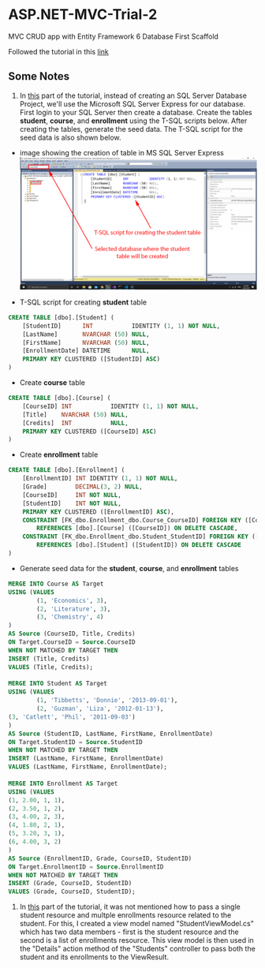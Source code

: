 # ASP.NET-MVC-Trial-2

MVC CRUD app with Entity Framework 6 Database First Scaffold

Followed the tutorial in this [link](https://docs.microsoft.com/en-us/aspnet/mvc/overview/getting-started/database-first-development/)

## Some Notes

1. In [this](https://docs.microsoft.com/en-us/aspnet/mvc/overview/getting-started/database-first-development/setting-up-database) part of the tutorial, instead of creating an SQL Server Database Project, we'll use the Microsoft SQL Server Express for our database. First login to your SQL Server then create a database. Create the tables **student**, **course**, and **enrollment** using the T-SQL scripts below. After creating the tables, generate the seed data. The T-SQL script for the seed data is also shown below.

- image showing the creation of table in MS SQL Server Express
  ![creating table in MSSQL][create-table-mssql]

- T-SQL script for creating **student** table

```SQL
CREATE TABLE [dbo].[Student] (
    [StudentID]      INT           IDENTITY (1, 1) NOT NULL,
    [LastName]       NVARCHAR (50) NULL,
    [FirstName]      NVARCHAR (50) NULL,
    [EnrollmentDate] DATETIME      NULL,
    PRIMARY KEY CLUSTERED ([StudentID] ASC)
)
```

- Create **course** table

```SQL
CREATE TABLE [dbo].[Course] (
    [CourseID] INT           IDENTITY (1, 1) NOT NULL,
    [Title]    NVARCHAR (50) NULL,
    [Credits]  INT           NULL,
    PRIMARY KEY CLUSTERED ([CourseID] ASC)
)
```

- Create **enrollment** table

```SQL
CREATE TABLE [dbo].[Enrollment] (
    [EnrollmentID] INT IDENTITY (1, 1) NOT NULL,
    [Grade]        DECIMAL(3, 2) NULL,
    [CourseID]     INT NOT NULL,
    [StudentID]    INT NOT NULL,
    PRIMARY KEY CLUSTERED ([EnrollmentID] ASC),
    CONSTRAINT [FK_dbo.Enrollment_dbo.Course_CourseID] FOREIGN KEY ([CourseID])
        REFERENCES [dbo].[Course] ([CourseID]) ON DELETE CASCADE,
    CONSTRAINT [FK_dbo.Enrollment_dbo.Student_StudentID] FOREIGN KEY ([StudentID])
        REFERENCES [dbo].[Student] ([StudentID]) ON DELETE CASCADE
)
```

- Generate seed data for the **student**, **course**, and **enrollment** tables

```SQL
MERGE INTO Course AS Target
USING (VALUES
        (1, 'Economics', 3),
        (2, 'Literature', 3),
        (3, 'Chemistry', 4)
)
AS Source (CourseID, Title, Credits)
ON Target.CourseID = Source.CourseID
WHEN NOT MATCHED BY TARGET THEN
INSERT (Title, Credits)
VALUES (Title, Credits);

MERGE INTO Student AS Target
USING (VALUES
        (1, 'Tibbetts', 'Donnie', '2013-09-01'),
        (2, 'Guzman', 'Liza', '2012-01-13'),
(3, 'Catlett', 'Phil', '2011-09-03')
)
AS Source (StudentID, LastName, FirstName, EnrollmentDate)
ON Target.StudentID = Source.StudentID
WHEN NOT MATCHED BY TARGET THEN
INSERT (LastName, FirstName, EnrollmentDate)
VALUES (LastName, FirstName, EnrollmentDate);

MERGE INTO Enrollment AS Target
USING (VALUES
(1, 2.00, 1, 1),
(2, 3.50, 1, 2),
(3, 4.00, 2, 3),
(4, 1.80, 2, 1),
(5, 3.20, 3, 1),
(6, 4.00, 3, 2)
)
AS Source (EnrollmentID, Grade, CourseID, StudentID)
ON Target.EnrollmentID = Source.EnrollmentID
WHEN NOT MATCHED BY TARGET THEN
INSERT (Grade, CourseID, StudentID)
VALUES (Grade, CourseID, StudentID);
```

1. In [this](https://docs.microsoft.com/en-us/aspnet/mvc/overview/getting-started/database-first-development/customizing-a-view)
   part of the tutorial, it was not mentioned how to pass a single student resource and multple enrollments resource related to
   the student. For this, I created a view model named "StudentViewModel.cs" which has two data members - first is the student resource and
   the second is a list of enrollments resource. This view model is then used in the "Details" action method of the "Students" controller
   to pass both the student and its enrollments to the ViewResult.

[create-table-mssql]: ./img/creating-table-in-mssql.png
